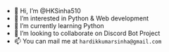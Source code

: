 - 👋 Hi, I’m @HKSinha510
- 👀 I’m interested in Python & Web development
- 🌱 I’m currently learning Python
- 💞️ I’m looking to collaborate on Discord Bot Project
- 📫 You can mail me at `hardikkumarsinha@gmail.com`

<!---
HKSinha510/HKSinha510 is a ✨ special ✨ repository because its `README.md` (this file) appears on your GitHub profile.
You can click the Preview link to take a look at your changes.
--->

